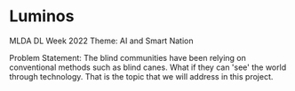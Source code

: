 # Luminos

MLDA DL Week 2022 Theme: AI and Smart Nation

Problem Statement: The blind communities have been relying on conventional methods such as blind canes. What if they can 'see' the world through technology. That is the topic that we will address in this project.

